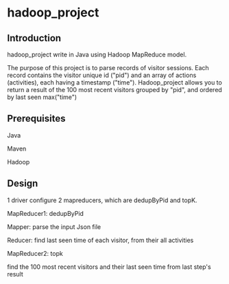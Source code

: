 # hadoop_project

## Introduction
hadoop_project write in Java using Hadoop MapReduce model.

The purpose of this project is to parse records of visitor sessions. Each record contains the visitor unique id ("pid") and an array of actions (activities), each having a timestamp ("time"). Hadoop_project allows you to return a result of the 100 most recent visitors grouped by "pid", and ordered by last seen max("time")

## Prerequisites
Java

Maven

Hadoop

## Design

1 driver configure 2 mapreducers, which are dedupByPid and topK.
 
MapReducer1: dedupByPid
  
  Mapper: parse the input Json file 
  
  Reducer: find last seen time of each visitor, from their all activities


MapReducer2: topk
  
  find the 100 most recent visitors and their last seen time from last step's result

